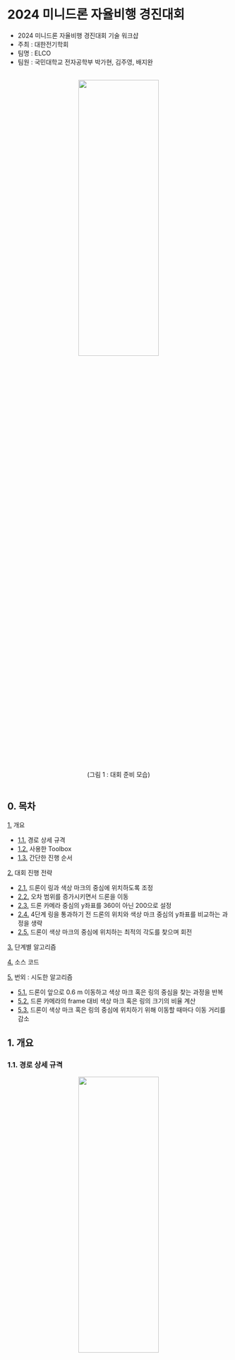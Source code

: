 2024 미니드론 자율비행 경진대회
===============

- 2024 미니드론 자율비행 경진대회 기술 워크샵
- 주최 : 대한전기학회
- 팀명 : ELCO
- 팀원 : 국민대학교 전자공학부 박가현, 김주영, 배지완
<br>
<div align=center> 
<img src="https://github.com/gahyunparkk/drone_ELCO/assets/133209913/bfc8ef0f-27da-4f9c-8f44-191ae07e1588.jpg" width="60%" height="40%" />
<br>
(그림 1 : 대회 준비 모습)
</div>
<br>

## 0. 목차

[1.](#1-개요) 개요
   - [1.1.](#11-경로-상세-규격) 경로 상세 규격
   - [1.2.](#12-사용한-toolbox) 사용한 Toolbox
   - [1.3.](#13-간단한-진행-순서) 간단한 진행 순서

[2.](#2-대회-진행-전략) 대회 진행 전략
   - [2.1.](#21-드론이-링과-색상-마크의-중심에-위치하도록-조정) 드론이 링과 색상 마크의 중심에 위치하도록 조정
   - [2.2.](#22-오차-범위를-증가시키면서-드론을-이동) 오차 범위를 증가시키면서 드론을 이동
   - [2.3.](#23-드론-카메라-중심의-y좌표를-360이-아닌-200으로-설정) 드론 카메라 중심의 y좌표를 360이 아닌 200으로 설정
   - [2.4.](#24-4단계-링을-통과하기-전-드론의-위치와-색상-마크-중심의-y좌표를-비교하는-과정을-생략) 4단계 링을 통과하기 전 드론의 위치와 색상 마크 중심의 y좌표를 비교하는 과정을 생략
   - [2.5.](#25-드론이-색상-마크의-중심에-위치하는-최적의-각도를-찾으며-회전) 드론이 색상 마크의 중심에 위치하는 최적의 각도를 찾으며 회전

[3.](#3-단계별-알고리즘) 단계별 알고리즘

[4.](#4-소스-코드) 소스 코드

[5.](#5-번외--시도한-알고리즘) 번외 : 시도한 알고리즘
   - [5.1.](#51-드론이-앞으로-06-m-이동하고-색상-마크-혹은-링의-중심을-찾는-과정을-반복) 드론이 앞으로 0.6 m 이동하고 색상 마크 혹은 링의 중심을 찾는 과정을 반복
   - [5.2.](#52-드론-카메라의-frame-대비-색상-마크-혹은-링의-크기의-비율-계산) 드론 카메라의 frame 대비 색상 마크 혹은 링의 크기의 비율 계산
   - [5.3.](#53-드론이-색상-마크-혹은-링의-중심에-위치하기-위해-이동할-때마다-이동-거리를-감소) 드론이 색상 마크 혹은 링의 중심에 위치하기 위해 이동할 때마다 이동 거리를 감소

## 1. 개요

### 1.1. 경로 상세 규격

<div align=center> 
<img src="https://github.com/gahyunparkk/drone_ELCO/assets/133209913/d1be7afb-e357-4df9-b37f-0e154b694d6d.png" width="60%" height="40%" />
<br>
(그림 2 : 주어진 경로)
</div>
<br>

- 가림막 링
  - 1차 링 지름 : 57 cm
  - 2차 링 지름 : 46 cm
  - 3차 링 지름 : 46 cm
  - 4차 링 지름 : 52 cm
  - 링 중심의 높이 : 80 ~ 100 cm
 
- 색상 hsv 값의 h 범위
  - 빨간색 색상 마크 : 0 ~ 0.07
  - 초록색 색상 마크 : 0.24 ~ 0.34
  - 보라색 색상 마크 : 0.70 ~ 0.79
  - 파란색 가림막 : 0.55 ~ 0.75

### 1.2. 사용한 Toolbox

- image processing toolbox

### 1.3. 간단한 진행 순서

- 1단계 : 이륙 &rarr; 링 너머 빨간색 색상 마크와 링의 중심에 위치 &rarr; 앞으로 3.5 m 이동
- 2단계 : 시계 방향으로 130도 회전 &rarr; 앞으로 3.5 m 이동 &rarr; 링 너머 초록색 색상 마크와 링의 중심에 위치 &rarr; 앞으로 1.6 m 이동
- 3단계 : 반시계 방향으로 130도 회전 &rarr; 링 너머 보라색 색상 마크와 링의 중심에 위치 &rarr; 앞으로 2.6 m 이동
- 4-1단계 : 시계 방향으로 215도 회전 &rarr; 링 너머 빨간색 색상 마크와 링의 중심에 위치 &rarr; 앞으로 2.3 m 이동
- 4-2단계 : 링 너머 빨간색 색상 마크의 중심에 위치 &rarr; 앞으로 1.85 m 이동 &rarr; 착륙

## 2. 대회 진행 전략

### 2.1. 드론이 링과 색상 마크의 중심에 위치하도록 조정

<div align=center> 
<img src="https://github.com/gahyunparkk/drone_ELCO/assets/133209913/a3371aa6-22e6-44f8-954c-517c56631fd1.jpg" width="60%" height="40%" />
<br>
(그림 3 : 드론이 링과 링 너머 색상 마크의 중심에 위치하도록 조정)
</div>
<br>

- 드론을 링과 색상 마크의 중심에 위치시킨 후 앞으로 이동시켰다. 이를 수행하기 위한 알고리즘은 아래와 같다.

- **드론을 색상 마크의 중심에 위치**시켰다. 색상 마크의 중심 좌표를 return 하는 `square_detect` 함수와 드론이 색상 마크 또는 링의 중심에 위치하도록 하는 `move_to_center` 함수를 이용했다.
  - 색상 마크가 인식되지 않는 경우 : 드론을 링의 중심에 위치시켰다. 링의 중심 좌표를 return 하는 `detect_from_frame` 함수와 `move_to_center` 함수를 이용했다.
    - 링이 인식되지 않는 경우 : 드론이 링을 인식할 때까지 드론을 20 cm 씩 뒤로 이동시켰다.
      
- **드론이 색상 마크의 중심에 위치하면 색상 마크의 중심, 즉 드론의 위치와 링의 중심을 비교**한다. 드론이 링의 중심에 위치하면 다음 동작을 수행한다.[^1]
  - 드론이 링의 중심에 위치하지 않는 경우 : 드론을 링의 중심에 위치시켰다.
 
### 2.2. 오차 범위를 증가시키면서 드론을 이동

- 드론을 정확한 곳에 위치시킬 때 드론이 계속해서 상하 또는 좌우로 이동하는 문제가 발생했다.[^2] 이 문제를 해결하고, 드론의 이동 시간을 최소화하기 위해 오차 범위에 관한 변수를 설정하고, 변수의 값을 증가시키면서 드론을 이동시켰다.
<br>
<div align=center> 
<img src="https://github.com/gahyunparkk/drone_ELCO/assets/133209913/14c51526-42e8-49c2-9708-7ced932b1ac9.jpg" width="60%" height="40%" />
<br>
(그림 4 : 드론이 상하 또는 좌우로 이동하는 것이 반복되는 문제 상황 발생)
</div>
<br>

- **드론의 위치와 링 또는 색상 마크의 중심의 차이가 무시할 수 있을 만큼 작으면 드론이 링 또는 색상 마크의 중심에 위치한 것으로 판단**했다. 이를 통해 드론이 링 또는 색상 마크의 중심으로 이동하는 데 걸리는 시간을 최소화했다.
- **드론이 상하 또는 좌우로 한 번 이동할 때마다 허용하는 오차 범위를 증가**시켰다. 이를 통해 드론이 위치해야 하는 곳에 정확히 위치하기 위해 계속해서 상하 또는 좌우로 이동하는 문제를 해결했다.

### 2.3. 드론 카메라 중심의 y좌표를 360이 아닌 200으로 설정

- 드론 카메라 중심의 y좌표를 360으로 설정하면[^3] 드론이 위치해야 하는 곳에 비해 위쪽에 위치하는 문제가 발생했다.[^4] 드론 카메라가 정확히 정면이 아닌 약간 아래쪽을 향하기 때문이다.

- 드론을 위로 조금씩 이동시키면서 드론이 위치해야 하는 곳에 정확히 위치하도록 하는 y좌표를 찾았다.[^5] 위의 과정을 통해 **드론 카메라 중심의 y좌표를 200으로 설정하면 드론이 위치해야 하는 곳에 정확히 위치**함을 알게 되었다.

### 2.4. 4단계 링을 통과하기 전 드론의 위치와 색상 마크 중심의 y좌표를 비교하는 과정을 생략

- 드론의 주행 시간을 최소화하기 위해 **4단계 링을 통과하기 전 드론 카메라 중심과 색상 마크의 중심의 y좌표를 비교하는 과정을 생략**했다.

- 위의 과정은 드론이 착륙 지점에 정확히 착지하도록 하기 위한 것이고, 4단계가 시작된 직후 드론을 색상 마크와 링의 중심에 위치시킨다. 따라서 드론의 위치와 색상 마크 중심의 y좌표를 비교하는 과정은 필수적이지 않은 것으로 판단했다.

### 2.5. 드론이 색상 마크의 중심에 위치하는 최적의 각도를 찾으며 회전

- 드론이 회전을 할 때 각도가 정확하게 정해지지 않았다. 드론 카메라 중심과 색상 마크 중심의 x좌표의 차이를 계산하여 최적의 각도를 찾았다.[^6]

- 색상 마크 중심에서 드론 카메라 중심의 x좌표를 뺀 값이 20 보다 크면[^7] 드론을 시계 방향으로 5도 회전시켰다. -20 보다 작으면[^8] 드론을 반시계 방향으로 5도 회전시켰다.
- 드론이 총 회전하는 각도가 주어진 범위를 벗어나는 경우 회전을 중단시켰다.

## 3. 단계별 알고리즘

- 블럭도를 이용하여 단계별 알고리즘을 나타내면 표 1과 같다.
<br>

<div align=center> 
(표 1 : 단계별 알고리즘을 나타낸 블럭도)
<br>
<img src="https://github.com/gahyunparkk/drone_ELCO/assets/133209913/72c5c787-be55-4ed5-a607-34249bb67d63.png" width="80%" height="50%" />
</div>

## 4. 소스 코드

### 4.1. 0단계 : 필요한 변수 선언

- 변수 `drone` 및 드론 카메라 중심 좌표를 나타내는 변수 `center_point`을 선언한다.
- 변수 `cameraObj`을 선언한다.
- 허용 오차를 나타내는 변수 `dif` 선언, 40으로 초기화한다.

```
clear;
drone = ryze('Tello');

takeoff(drone);
pause(1);

% 드론 카메라 중심의 y 좌표를 200 으로 설정
center_point = [480, 200];
cameraObj = camera(drone);
dif = 40; 
```

### 4.2. 1단계 : 드론을 빨간색 색상 마크와 링의 중심에 위치시킨 후 링 통과

<div align=center> 
<img src="https://github.com/gahyunparkk/drone_ELCO/assets/133209913/7044615e-d173-4631-a81e-fd366139f6d4.png" width="60%" height="40%" />
<br>
(그림 5 : 1단계 색상 마크와 링의 중심을 인식하는 드론 카메라의 frame)
</div>
<br>

- 색상 마크의 중심 좌표를 변수 `centroid`, 드론 카메라 중심과 색상 마크의 중심 사이의 거리를 변수 `dis`에 저장한다.
- 링의 중심 좌표를 변수 `centroid1`, 드론 카메라 중심과 링의 중심 사이의 거리를 변수 `dis1`에 저장한다.
- **`square_detect` 함수를 이용하여 빨간색 색상 마크의 중심 좌표**를 찾는다. 빨간색 색상 마크의 hsv 값의 h 범위를 0 ~ 0.06 으로 생각한다.
   - 색상 마크가 인식되지 않은 경우 : `detect_from_frame` 함수를 이용하여 링의 중심 좌표를 찾는다. `move_to_center` 함수를 이용하여 드론이 링의 중심에 위치하도록 조정한다.
        - 링이 인식되지 않은 경우 : 드론을 뒤로 이동시킨 후 다시 링을 인식한다. 이 과정은 드론이 링을 인식할 때까지 반복한다.
- **`move_to_center` 함수를 이용하여 드론을 색상 마크의 중심에 위치**시킨다. 이 과정은 드론 카메라 중심과 색상 마크의 중심 사이의 오차가 허용된 오차 범위 내에 포함될 때까지 반복한다. 오차 범위는 55로 초기화하고, 드론이 한 번 이동할 때마다 15씩 증가한다.
- 색상 마크의 중심, 즉 드론의 위치와 링의 중심의 차이가 100보다 작은 경우 드론이 색상 마크와 링의 중심에 위치했다고 판단한다.
   - 차이가 100보다 큰 경우 : `move_to_center` 함수를 이용하여 드론이 링의 중심에 위치하도록 조정한다.
- **드론을 앞으로 3.5 m 이동**시킨다.
  
```
while true
    frame = snapshot(cameraObj);
    dif = dif + 15;

    [x, y] = square_detect(frame, 0, 0.08);
    if isnan(x) || isnan(y)
        [x, y] = square_detect(frame, 0.94, 1);
    end
    [x1, y1, boundingBox] = detect_from_frame(frame);

    % 링 너머 빨간색 색상 마크가 인식되지 않은 경우 드론 카메라 중심과 링의 중심이 일치하도록 조정
    if isnan(x) || isnan(y)
        disp('No red square detected.');

        % 링이 인식되지 않은 경우 드론이 뒤로 이동한 후 다시 링을 인식
        while ~isempty(boundingBox)
            disp('No bounding box detected.');
            moveback(drone, 'Distance', 0.2, 'Speed', 1);
            pause(0.5);
            [x1, y1, boundingBox] = detect_from_frame(frame);
        end

        move_to_center(drone, x1, y1, dif);

        centroid = [x1, y1];
        dis = centroid - center_point;

        if abs(dis(1)) <= 100 && abs(dis(2)) <= 100
            disp('Centered successfully!');
            break;
        end
    end

    % 드론 카메라 중심이 링 너머 빨간색 색상 마크의 중심과 일치하도록 조정
    move_to_center(drone, x, y, dif);
 
    centroid = [x, y];
    dis = centroid - center_point;
    centroid1 = [x1, y1];
    dis1 = centroid1 - center_point;

    if abs(dis(1)) <= dif && abs(dis(2)) <= dif
        % 빨간색 색상 마크의 중심 (드론의 위치) 와 링의 중심의 차이가 100 보다 작은 경우
        % 드론이 빨간색 색상 마크와 링의 중심에 위치했다고 판단
        if abs(dis1(1)) <= 100 && abs(dis1(2)) <= 100
            disp('Centered successfully!');
            break;
        % 빨간색 색상 마크의 중심 (드론의 위치) 와 링의 중심의 차이가 100 보다 큰 경우
        % 드론 카메라 중심과 링의 중심이 일치하도록 조정
        else
            move_to_center(drone, x1, y1, dif);
        end
    end
end

moveforward(drone, 'Distance', 3.5, 'Speed', 0.85);
pause(1.5);
```

### 4.3. 2단계 : 드론이 시계 방향으로 130도 회전 및 초록색 색상 마크와 링의 중심에 위치

<div align=center> 
<img src="https://github.com/gahyunparkk/drone_ELCO/assets/133209913/f7fd9071-4a31-443d-a076-810cd1102e1b.png" width="60%" height="40%" />
<br>
(그림 6 : 2단계 색상 마크와 링의 중심을 인식하는 드론 카메라의 frame)
</div>
<br>

- **드론을 시계 방향으로 130도 회전**시킨 후 **앞으로 3.5 m 이동**시킨다.
  - 드론이 2단계에서 이동해야 하는 거리는 5.1 m 이지만 드론이 정지하지 않고 이동할 수 있는 거리는 최대 5 m 이다. 따라서 드론을 3.5 m, 1.6 m 로 나누어 이동시켰다.
  - 드론을 3.5 m 보다 적게 이동시키면 이후 2단계 링을 인식할 때 4단계 링도 함께 인식되어 2단계 링의 중심 좌표가 제대로 추출되지 않는 문제가 발생했다. 따라서 4단계 링이 드론 카메라에 인식되지 않는 적절한 거리인 3.5 m 을 선택했다.
<br>
<div align=center> 

<img src="https://github.com/gahyunparkk/drone_ELCO/assets/133209913/a8a6e291-0176-4fcf-9424-fa860977fd14.jpg" width="60%" height="40%" />
<br>
(그림 7 : 2단계 링을 인식할 때 4단계 링도 함께 인식되는 문제 상황 발생)
</div>
<br>

- 4.2.와 동일한 방법으로 **드론을 초록색 색상 마크와 링의 중심에 위치**시켰다. 이때, 초록색 색상 마크의 hsv 값의 h 범위를 0.26 ~ 0.36 로 생각한다.
- **드론을 앞으로 1.6 m 이동**시킨다.
    
```
turn(drone, deg2rad(130));
pause(1.5);
turn_cnt = 0;
while true
    frame = snapshot(cameraObj);
    [x, y] = square_detect(frame, 0.30, 0.39);
    centroid = [x, y];

    if isnan(x)
        [x1, y1, boundingBox] = detect_from_frame(frame);
        dis = centroid - center_point;

        % 링 너머 초록색 색상 마크
        if dis(1) > 20
            turn(drone, deg2rad(5));
            disp("turned 5 degree");
            pause(1);
        elseif dis(1) < -20
            turn(drone, deg2rad(-5));
            disp("turned -5 degree");
            pause(1);
        else
            break;
        end
    end
    dis = centroid - center_point;
    if turn_cnt == 2
        break;
    end
    if dis(1)>20
        turn(drone, deg2rad(5));
        disp("turned 5 degree");
        pause(1);
        turn_cnt = turn_cnt + 1;
    elseif dis(1)<-20
        turn(drone, deg2rad(-5));
        disp("turned -5 degree");
        pause(1);
        turn_cnt = turn_cnt + 1;
    else
        break;
    end
end

 
moveforward(drone, 'Distance', 3.5, 'Speed', 1);
pause(1);

dif = 30;
while true
    frame = snapshot(cameraObj);
    dif = dif + 15;

    [x, y] = square_detect(frame, 0.30, 0.39);
    [x1, y1, boundingBox] = detect_from_frame(frame);
 
    % 링 너머 초록색 색상 마크가 인식되지 않은 경우 드론 카메라 중심과 링의 중심이 일치하도록 조정
    if isnan(x) || isnan(y)
        disp('No green square detected.');

        % 링이 인식되지 않은 경우 드론이 뒤로 이동한 후 다시 링을 인식
        while ~isempty(boundingBox)
            disp('No bounding box detected.');
            moveback(drone, 'Distance', 0.2, 'Speed', 1);
            pause(0.5);
            [x1, y1, boundingBox] = detect_from_frame(frame);
        end
        
        move_to_center(drone, x1, y1, dif);

        centroid = [x1, y1];
        dis = centroid - center_point;

        if abs(dis(1)) <= 100 && abs(dis(2)) <= 100
            disp('Centered successfully!');
            break;
        end
    end

    % 드론 카메라 중심이 링 너머 초록색 색상 마크의 중심과 일치하도록 조정
    move_to_center(drone, x, y, dif);
 
    centroid = [x, y];
    dis = centroid - center_point;
    centroid1 = [x1, y1];
    dis1 = centroid1 - center_point;

    if abs(dis(1)) <= dif && abs(dis(2)) <= dif
        % 초록색 색상 마크의 중심 (드론의 위치) 와 링의 중심의 차이가 100 보다 작은 경우
        % 드론이 초록색 색상 마크와 링의 중심에 위치했다고 판단
        if abs(dis1(1)) <= 100 && abs(dis1(2)) <= 100
            disp('Centered successfully!');
            break;
        % 초록색 색상 마크의 중심 (드론의 위치) 와 링의 중심의 차이가 100 보다 큰 경우
        % 드론 카메라 중심과 링의 중심이 일치하도록 조정
        else
            move_to_center(drone, x1, y1, dif);
        end
    end
end

moveforward(drone, 'Distance', 1.6, 'Speed', 1);
pause(1.5);
```

### 4.4. 3단계 : 드론이 반시계 방향으로 130도 회전 및 보라색 색상 마크와 링의 중심에 위치

<div align=center> 
<img src="https://github.com/gahyunparkk/drone_ELCO/assets/133209913/3e57b0d7-e313-4d54-95e0-523efc0fa115.png" width="60%" height="40%" />
<br>
(그림 8 : 3단계 색상 마크와 링의 중심을 인식하는 드론 카메라의 frame)
</div>
<br>

- 4.2.와 동일한 방법으로 **드론을 보라색 색상 마크와 링의 중심에 위치**시켰다. 이때, 보라색 색상 마크의 hsv 값의 h 범위를 0.70 ~ 0.79 로 생각한다.
- **드론을 앞으로 2.6 m 이동**시킨다.
   
```
turn(drone, deg2rad(-130));
pause(1);

dif = 30;
while true
    frame = snapshot(cameraObj);
    imshow(frame);
    dif = dif + 15;

    [x, y] = square_detect(frame, 0.70, 0.79);

    [x1, y1, boundingBox] = detect_from_frame(frame);
 
    % 링 너머 보라색 색상 마크가 인식이 되지 않은 경우 드론 카메라 중심과 링의 중심 일치하도록 조정
    if isnan(x) || isnan(y)
        disp('No purple square detected.');

        % 링이 인식이 되지 않은 경우 드론이 뒤로 이동한 후 다시 링을 인식
        while ~isempty(boundingBox)
            disp('No bounding box detected.');
            moveback(drone, 'Distance', 0.2, 'Speed', 1);
            pause(0.5);
            [x1, y1, boundingBox] = detect_from_frame(frame);
        end
        
        move_to_center(drone, x1, y1, dif);

        centroid = [x1, y1];
        dis = centroid - center_point;

        if abs(dis(1)) <= 100 && abs(dis(2)) <= 100
            disp('Centered successfully!');
            break;
        end
    end

    % 드론 카메라 중심이 링 너머 보라색 색상 마크의 중심과 일치하도록 조정
    move_to_center(drone, x, y, dif);
 
    centroid = [x, y];
    dis = centroid - center_point;
    centroid1 = [x1, y1];
    dis1 = centroid1 - center_point;

    if abs(dis(1)) <= dif && abs(dis(2)) <= dif
        % 보라색 색상 마크의 중심 (드론의 위치) 와 링의 중심의 차이가 100 보다 작은 경우
        % 드론이 보라색 색상 마크와 링의 중심에 위치했다고 판단
        if abs(dis1(1)) <= 100 && abs(dis1(2)) <= 100
            disp('Centered successfully!');
            break;
        % 보라색 색상 마크의 중심 (드론의 위치) 와 링의 중심의 차이가 100 보다 큰 경우
        % 드론 카메라 중심과 링의 중심이 일치하도록 조정
        else
            move_to_center(drone, x1, y1, dif);
        end
    end
end

moveforward(drone, 'Distance', 2.6, 'Speed', 1);
pause(1);
```

### 4.5. 4-1단계 : 드론이 시계 방향으로 215도 회전 및 빨간색 색상 마크와 링 중심에 위치

<div align=center> 
<img src="https://github.com/gahyunparkk/drone_ELCO/assets/133209913/818e2538-ba86-44f2-bced-ed3190cec7b6.png" width="60%" height="40%" />
<br>
(그림 9 : 4단계 색상 마크와 링의 중심을 인식하는 드론 카메라의 frame)
</div>
<br>

- **드론이 시계 방향으로 215도 회전**한 후 4.2.와 동일한 방법으로 **드론을 보라색 색상 마크와 링의 중심에 위치**시켰다. 이때, 빨간색 색상 마크의 hsv 값의 h 범위는 0 ~ 0.05, 0.95 ~ 1 이기 때문에 두 가지 중 특정 범위로 생각하면 색상 마크가 제대로 인식되지 않는 문제가 발생했다. 따라서 두 가지 범위 중 색상 마크가 제대로 인식 되는 범위를 선택했다.
- **드론을 앞으로 2.3 m 이동**시킨다.
  - 드론이 링을 통과하기 전이면서도 링 너머 빨간색 색상 마크가 제대로 인식되는 거리가 최대 2.3 m 라고 판단했다.   

```
turn(drone, deg2rad(215));
pause(1);

dif = 40;
while true
    frame = snapshot(cameraObj);
    imshow(frame);
    dif = dif + 15;

    [x, y] = square_detect(frame, 0, 0.06);
    [x1, y1, boundingBox] = detect_from_frame(frame);
 
    % 링 너머 빨간색 색상 마크가 인식되지 않은 경우 드론 카메라 중심과 링의 중심이 일치하도록 조정
    if isnan(x) || isnan(y)
        disp('No red square detected.');

        % 링이 인식되지 않은 경우 드론이 뒤로 이동한 후 다시 링을 인식
        while ~isempty(boundingBox)
            disp('No bounding box detected.');
            moveback(drone, 'Distance', 0.2, 'Speed', 1);
            pause(0.5);
            [x1, y1, boundingBox] = detect_from_frame(frame);
        end

        move_to_center(drone, x1, y1, dif);

        centroid = [x1, y1];
        dis = centroid - center_point;

        if abs(dis(1)) <= 100 && abs(dis(2)) <= 100
            disp('Centered successfully!');
            break;
        end
    end

    % 드론 카메라 중심이 링 너머 빨간색 색상 마크의 중심과 일치하도록 조정
    move_to_center(drone, x, y, dif);
 
    centroid = [x, y];
    dis = centroid - center_point;
    centroid1 = [x1, y1];
    dis1 = centroid1 - center_point;

    if abs(dis(1)) <= dif && abs(dis(2)) <= dif
        % 빨간색 색상 마크의 중심 (드론의 위치) 와 링의 중심의 차이가 100 보다 작은 경우
        % 드론이 빨간색 색상 마크와 링의 중심에 위치했다고 판단
        if abs(dis1(1)) <= 100 && abs(dis1(2)) <= 100
            disp('Centered successfully!');
            break;
        % 빨간색 색상 마크의 중심 (드론의 위치) 와 링의 중심의 차이가 100 보다 큰 경우
        % 드론 카메라 중심과 링의 중심이 일치하도록 조정
        else
            move_to_center(drone, x1, y1, dif);
        end
    end
end

moveforward(drone, 'Distance', 2.3, 'Speed', 0.9);
pause(1);
```

### 4.6. 4-2단계 : 드론이 빨간색 색상 마크에 위치한 후 링 통과 후 착륙

<div align=center> 
<img src="https://github.com/gahyunparkk/drone_ELCO/assets/133209913/3accf3aa-6a99-4a12-b345-aa4a1867a098.png" width="60%" height="40%" />
<br>
(그림 10 : 4단계 색상 마크의 중심을 인식하는 드론 카메라의 frame)
</div>
<br>

- **`square_detect` 함수를 이용하여 빨간색 색상 마크의 중심 좌표**를 찾는다. 빨간색 색상 마크의 hsv 값의 h 범위를 0 ~ 0.06 으로 생각한다.
   - 4-2단계에서는 드론 카메라 중심과 링의 중심을 비교하지 않는다. 드론이 링과 매우 가까운 거리에 위치하기 때문에 드론 카메라에 링이 제대로 인식되지 않아 링의 중심 좌표가 제대로 추출되지 않기 때문이다.
- **`move_to_center` 함수를 이용하여 드론을 색상 마크의 중심에 위치**시킨다. 이 과정은 드론 카메라 중심과 색상 마크의 중심 사이의 오차가 허용된 오차 범위 내에 포함될 때까지 반복한다. 오차 범위는 40으로 초기화하고, 드론이 한 번 이동할 때마다 15씩 증가한다.
  - 드론 카메라 중심과 색상 마크 중심의 y좌표는 비교하지 않는다. 4-1단계를 통해 드론 카메라 중심과 색상 마크 중심의 y좌표가 이미 같도록 조정되어 있다고 판단했기 때문이다.
- **드론이 앞으로 1.55 m 이동**한 후 착륙한다.

```
% 드론 카메라 중심이 링 너머 빨간색 색상 마크의 중심과 일치하도록 조정
dif = 40;
while true
    frame = snapshot(cameraObj);
    imshow(frame);
    dif = dif + 20;

    [x, y] = square_detect(frame, 0, 0.06);

    if isnan(x) || isnan(y)
        [x, y] = square_detect(frame, 0.94, 1);
    end

    move_to_center(drone, x, 200, dif);

    if isnan(x) || isnan(y)
        disp('No red square detected.');
        break;
    end

    centroid = [x, 200];
    dis = centroid - center_point;

    if abs(dis(1)) <= dif
        disp('Centered successfully!');
        break;
    end
end
moveforward(drone, 'Distance', 1.55, 'Speed', 0.85);
pause(1);

land(drone);
```

### 4.7. 함수 detect_from_frame : 파란색 가림막 링의 중심 좌표를 return 하는 함수

- **파란색 가림막의 영역**을 찾는다. 파란색 가림막의 hsv 값의 h 범위를 0.55 ~ 0.65 로 생각하고, s 범위가 0.5 보다 높다고 생각한다. 위의 hsv 값의 범위에 해당하는 픽셀을 선택한 후 이진화된 이미지를 반전시킨다.
- regionprops 함수를 이용하여 반전된 이미지에서 각각의 연결된 영역의 bounding box와 면적을 계산한다.
- bounding box 내에서 **원을 찾은 후 크기가 가장 큰 원의 중심 좌표**를 구하고 그 결과를 시각화한다.

```
function [center_x, center_y, boundingBox] = detect_from_frame(frame)
    blue_th_down = 0.55;
    blue_th_up = 0.65;

    tohsv = rgb2hsv(frame);
    h = tohsv(:,:,1);
    s = tohsv(:,:,2);

    toBinary = (blue_th_down < h) & (h < blue_th_up) & (s > 0.5);
    filtered = imcomplement(toBinary);

    area = regionprops(filtered, 'BoundingBox', 'Area');
    tmpArea = 0;
    boundingBox = [];
    
    for j = 1:length(area)
        tmpBox = area(j).BoundingBox;

        % boundingBox 의 크기가 드론 카메라 frame 의 크기와 같은 경우 예외 처리
        if(tmpBox(3) == size(frame, 2) || tmpBox(4) == size(frame, 1))
            continue;
        else
            if tmpArea <= area(j).Area
                tmpArea = area(j).Area;
                boundingBox = area(j).BoundingBox;
            end
        end
    end
    
    % boundingBox 가 존재하는 경우 가림막 링의 중심 좌표 추출
    if ~isempty(boundingBox)
        center_x = boundingBox(1) + (0.5 * boundingBox(3));
        center_y = boundingBox(2) + (0.5 * boundingBox(4));
        
        inner_region = imcrop(frame, boundingBox);
        gray_inner = rgb2gray(inner_region);
        edges_inner = edge(gray_inner, 'Canny');
        
        [centers, radii] = imfindcircles(edges_inner, [20 100]);
        
        if ~isempty(centers)
            % 크기가 가장 큰 원의 중심 좌표 추출
            [~, max_idx] = max(radii);
            circle_center = centers(max_idx, :);
            
            center_x = boundingBox(1) + circle_center(1);
            center_y = boundingBox(2) + circle_center(2);
        end

        hold on
        rectangle('Position', boundingBox, 'EdgeColor', '#F59F00', 'LineWidth', 2);
        plot(center_x, center_y, 'o')
        title(['Center X: ', num2str(center_x), ', Center Y: ', num2str(center_y)])
        axis on
        grid on
    else
        center_x = NaN;
        center_y = NaN;
    end
end
```

### 4.8. 함수 move_to_center : 드론을 색상 마크 혹은 가림막 링의 중심 좌표로 이동시키는 함수

- **드론의 중심 좌표인 (480, 200)과 매개변수로 주어진 색상 마크 혹은 가림막 링의 중심 좌표의 차이**를 구한다.
  - 차이가 허용된 오차 범위인 40보다 작은 경우 : 드론이 색상 마크 혹은 링의 중심에 위치했다고 판단한다. "Find Center Point"를 출력한다.
  - 차이가 40보다 큰 경우 : **드론이 상하좌우로 0.2 m 씩 이동**한다.
<br>
<div align=center> 
<img src="https://github.com/gahyunparkk/drone_ELCO/assets/133209913/d63bb1f4-3311-4498-88bb-cd30cb298313.jpg" width="60%" height="40%" />
<br>
(그림 11 : 드론 카메라 중심과 색상 마크 혹은 링의 중심의 차이를 계산하여 상하좌우로 이동)
</div>
<br>

```
function move_to_center(drone, target_x, target_y, dif)
    center_point = [480, 200];
    dis = [target_x, target_y] - center_point;

    if abs(dis(1)) <= dif && abs(dis(2)) <= dif
        disp('Find Center Point!');
        
    elseif abs(dis(1)) > 40
        if dis(1) < 0
            disp('Move left');
            moveleft(drone, 'Distance', 0.2, 'Speed', 1);
        else
            disp('Move right');
            moveright(drone, 'Distance', 0.2, 'Speed', 1);
        end
    end
    
    if abs(dis(2)) > 40
        if dis(2) < 0
            disp('Move up');
            moveup(drone, 'Distance', 0.2, 'Speed', 1);
        else
            disp('Move down');
            movedown(drone, 'Distance', 0.2, 'Speed', 1);
        end
    end
    
    pause(1);
end
```

### 4.8. 함수 square_detect : 색상 마크의 중심 좌표를 return 하는 함수

- **매개변수로 주어진 색상 마크의 h 범위 내에 존재하는 픽셀을 선택**하여 이진화 이미지를 생성한다.
- regionprops 함수를 이용하여 이미지에서 각 연결된 영역의 bounding box와 면적을 계산하고, **크기가 가장 큰 영역을 검출**한다.
  - bounding box가 비어있지 않은 경우 중심을 계산하여 시각화한다.

```
function [center_x, center_y] = square_detect(frame, th_down, th_up)
    tohsv = rgb2hsv(frame);
    h = tohsv(:,:,1);
    s = tohsv(:,:,2);
    v = tohsv(:,:,3);

    toBinary = (th_down < h) & (h < th_up) & (s > 0.4) & (v > 0.2);
    area = regionprops(toBinary, 'BoundingBox', 'Area');
    tmpArea = 0;
    boundingBox = [];
    
    for j = 1:length(area)
        tmpBox = area(j).BoundingBox;
        if tmpBox(3) < size(frame, 2) * 0.9 && tmpBox(4) < size(frame, 1) * 0.9
            if tmpArea <= area(j).Area
                tmpArea = area(j).Area;
                boundingBox = area(j).BoundingBox;
            end
        end
    end
    
    if isempty(boundingBox)
        center_x = NaN;
        center_y = NaN;
        return;
    end
    
    center_x = boundingBox(1) + (0.5 * boundingBox(3));
    center_y = boundingBox(2) + (0.5 * boundingBox(4));

    hold on
    rectangle('Position', boundingBox, 'EdgeColor', '#F59F00', 'LineWidth', 2);
    plot(center_x, center_y, 'o')
    title(['Center X: ', num2str(center_x), ', Center Y: ', num2str(center_y)])
    axis on
    grid on
end
```

## 5. 번외 : 시도한 알고리즘

- 드론이 주어진 경로를 주행하는데 가장 효율적인 코드를 고민하면서 다음과 같은 알고리즘을 고안했다. 드론이 경로를 주행하는 데 소요되는 시간을 최소화하기 위해 다음과 같은 알고리즘은 최종적으로 사용하지 못했다.

### 5.1. 드론이 앞으로 0.6 m 이동하고 링 너머 색상 마크 혹은 링의 중심을 찾는 과정을 반복

- 드론을 주어진 경로를 이탈하지 않고 정확하게 링의 중심의 통과시키고 싶었다. 이에 **드론이 앞으로 0.6 m 이동하고 링 너머 색상 마크 혹은 링의 중심을 찾은 과정을 계속해서 반복**하는 알고리즘을 고안했다.
- 위의 알고리즘은 드론이 경로를 주행하는 데 너무 많은 시간을 소요하는 문제가 있었다.

### 5.2. 드론 카메라의 frame 대비 색상 마크 혹인 링의 크기의 비율 계산

- 색상 마크 혹은 링의 중심 좌표를 찾을 때 색상 마크 혹은 링의 크기가 너무 작아 드론 카메라에 제대로 인식되지 않는 문제가 발생했다. 이에 **드론 카메라의 frame 대비 인식된 색상 마크 혹은 링의 크기가 특정한 값보다 작은 경우 다시 인식을 시도**하는 알고리즘을 고안했다.
- 위의 알고리즘은 불필요한 bounding box가 발생하는 문제도 예방할 수 있었다. 그러나 최종 소스 코드에서 사용한 알고리즘이 더욱 효율적이라고고 판단했다.

### 5.3. 드론이 색상 마크 혹은 링의 중심에 위치하기 위해 이동할 때마다 이동 거리를 감소

- 드론이 색상 마크 혹은 링의 중심에 위치하기 위해 이동한다. 이때, 드론이 색상 마크 혹은 링과 가깝게 위치한 경우 드론이 비교적 적은 거리를 이동했음에도 드론 카메라의 frame 상에는 좌표 변화가 크다. 이에 **드론이 상하좌우로 한 번 이동할 때마다 이동 거리를 감소**시키는 알고리즘을 고안했다.
- 드론이 이동할 수 있는 거리는 최소 0.2 m 이기 때문에 위의 알고리즘은 한계가 존재했다. 이에 드론 카메라 중심과 색상 마크 혹은 링의 중심의 차이를 허용된 오차 범위와 비교하는 새로운 알고리즘을 고안해 문제를 해결했다.

[^1]: 드론의 위치와 링의 중심의 차이가 100 보다 작은 경우 드론이 링의 중심에 위치했다고 판단한다.
[^2]: 드론의 최소 이동 거리는 20 cm 이기 때문이다.
[^3]: 드론 카메라 frame의 x좌표는 0 ~ 960, y좌표는 0 ~ 720 이다.
[^4]: 드론 카메라가 정확히 정면이 아닌 약간 아래쪽을 향하기 때문이다.
[^5]: moveup 함수를 이용하여 드론을 위쪽으로 20 cm 씩 이동시키고 imshow 함수를 이용하여 이미지를 표시했다.
[^6]: 색상 마크와 링의 중심은 일치하고, 이후 드론이 색상 마크와 링의 중심에 위치하는 동작을 수행하기 때문에 이 과정에서는 링의 중심을 비교하는 동작을 생략했다.
[^7]: 드론이 색상 마크의 중심에 비해 왼쪽에 위치함을 의미한다.
[^8]: 드론이 색상 마크의 중심에 비해 오른쪽에 위치함을 의미한다.
